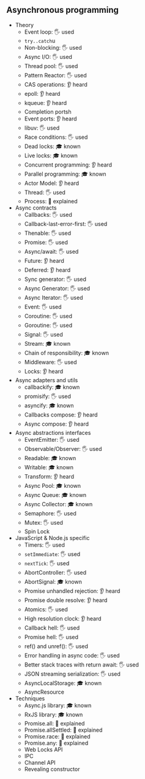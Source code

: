## Asynchronous programming

- Theory
  - Event loop: 🖐️ used
  - `try..catch`u
  - Non-blocking: 🖐️ used
  - Async I/O: 🖐️ used
  - Thread pool: 🖐️ used
  - Pattern Reactor: 🖐️ used
  - CAS operations: 👂 heard
  - epoll: 👂 heard
  - kqueue: 👂 heard
  - Completion portsh
  - Event ports: 👂 heard
  - libuv: 🖐️ used
  - Race conditions: 🖐️ used
  - Dead locks: 🎓 known
  - Live locks: 🎓 known
  - Concurrent programming: 👂 heard
  - Parallel programming: 🎓 known
  - Actor Model: 👂 heard
  - Thread: 🖐️ used
  - Process: 🙋 explained
- Async contracts
  - Callbacks: 🖐️ used
  - Callback-last-error-first: 🖐️ used
  - Thenable: 🖐️ used
  - Promise: 🖐️ used
  - Async/await: 🖐️ used
  - Future: 👂 heard
  - Deferred: 👂 heard
  - Sync generator: 🖐️ used
  - Async Generator: 🖐️ used
  - Async Iterator: 🖐️ used
  - Event: 🖐️ used
  - Coroutine: 🖐️ used
  - Goroutine: 🖐️ used
  - Signal: 🖐️ used
  - Stream: 🎓 known
  - Chain of responsibility: 🎓 known
  - Middleware: 🖐️ used
  - Locks: 👂 heard
- Async adapters and utils
  - callbackify: 🎓 known
  - promisify: 🖐️ used
  - asyncify: 🎓 known
  - Callbacks compose: 👂 heard
  - Async compose: 👂 heard
- Async abstractions interfaces
  - EventEmitter: 🖐️ used
  - Observable/Observer: 🖐️ used
  - Readable: 🎓 known
  - Writable: 🎓 known
  - Transform: 👂 heard
  - Async Pool: 🎓 known
  - Async Queue: 🎓 known
  - Async Collector: 🎓 known
  - Semaphore: 🖐️ used
  - Mutex: 🖐️ used
  - Spin Lock
- JavaScript & Node.js specific
  - Timers: 🖐️ used
  - `setImmediate`: 🖐️ used
  - `nextTick`: 🖐️ used
  - AbortController: 🖐️ used
  - AbortSignal: 🎓 known
  - Promise unhandled rejection: 👂 heard
  - Promise double resolve: 👂 heard
  - Atomics: 🖐️ used
  - High resolution clock: 👂 heard
  - Callback hell: 🖐️ used
  - Promise hell: 🖐️ used
  - ref() and unref(): 🖐️ used
  - Error handling in async code: 🖐️ used
  - Better stack traces with return await: 🖐️ used
  - JSON streaming serialization: 🖐️ used
  - AsyncLocalStorage: 🎓 known
  - AsyncResource
- Techniques
  - Async.js library: 🎓 known
  - RxJS library: 🎓 known
  - Promise.all: 🙋 explained
  - Promise.allSettled: 🙋 explained
  - Promise.race: 🙋 explained
  - Promise.any: 🙋 explained
  - Web Locks API
  - IPC
  - Channel API
  - Revealing constructor
